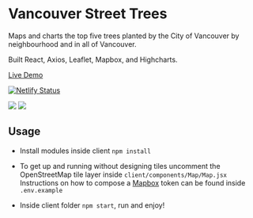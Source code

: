 # Vancouver Street Trees

Maps and charts the top five trees planted by the City of Vancouver by neighbourhood and in all of Vancouver.

Built React, Axios, Leaflet, Mapbox, and Highcharts.

[Live Demo](https://vancouver-street-trees.netlify.app/)

[![Netlify Status](https://api.netlify.com/api/v1/badges/e71fb83e-c1e1-4bb4-ad5e-9e67bd8ae88f/deploy-status)](https://vancouver-street-trees.netlify.app/)

<img src="../screenshots/screenshot_1.jpg">
<img src="../screenshots/screenshot_2.jpg">

## Usage

- Install modules inside client `npm install`

- To get up and running without designing tiles uncomment the OpenStreetMap tile layer inside `client/components/Map/Map.jsx` Instructions on how to compose a [Mapbox](https://www.mapbox.com/) token can be found inside `.env.example`

- Inside client folder `npm start`, run and enjoy!
